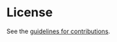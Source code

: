 # License

See the
[guidelines for contributions](https://github.com/aaronpk/oauth-direct-interaction-grant/blob/main/CONTRIBUTING.md).

